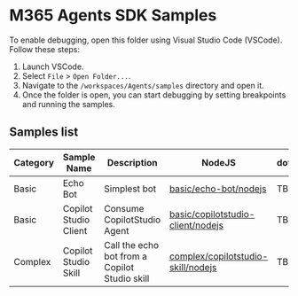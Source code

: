 # M365 Agents SDK Samples

To enable debugging, open this folder using Visual Studio Code (VSCode). Follow these steps:

1. Launch VSCode.
2. Select `File` > `Open Folder...`.
3. Navigate to the `/workspaces/Agents/samples` directory and open it.
4. Once the folder is open, you can start debugging by setting breakpoints and running the samples.

## Samples list

|Category | Sample Name | Description | NodeJS | dotnet | python |
|---------|-------------|-------------|--------|--------|--------|
| Basic   | Echo Bot | Simplest bot | [basic/echo-bot/nodejs](./basic/echo-bot/nodejs) | TBD | TBD |
| Basic   | Copilot Studio Client | Consume CopilotStudio Agent | [basic/copilotstudio-client/nodejs](./basic/copilotstudio-client/nodejs) | TBD | TBD |
| Complex | Copilot Studio Skill | Call the echo bot from a Copilot Studio skill | [complex/copilotstudio-skill/nodejs](./complex/copilotstudio-skill/nodejs) | TBD | TBD |
